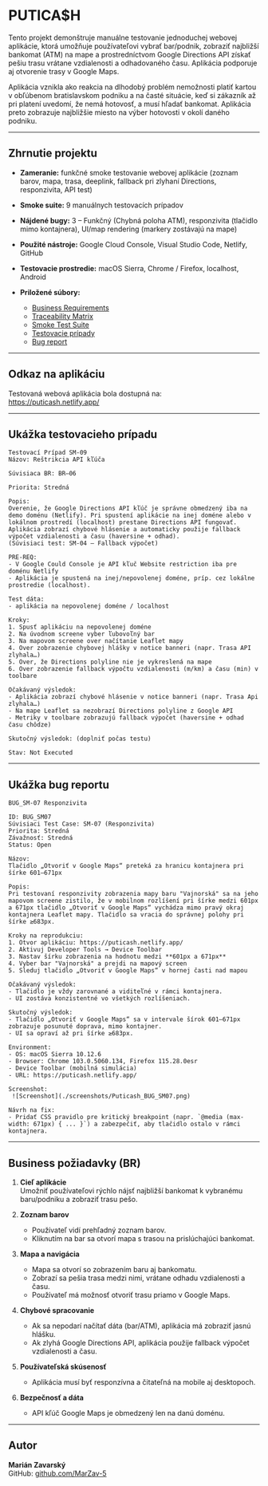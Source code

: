 # PUTICA$H

Tento projekt demonštruje manuálne testovanie jednoduchej webovej aplikácie, ktorá umožňuje používateľovi vybrať bar/podnik, zobraziť najbližší bankomat (ATM) na mape a prostredníctvom Google Directions API získať pešiu trasu vrátane vzdialenosti a odhadovaného času. Aplikácia podporuje aj otvorenie trasy v Google Maps.

Aplikácia vznikla ako reakcia na dlhodobý problém nemožnosti platiť kartou v obľúbenom bratislavskom podniku a na časté situácie, keď si zákazník až pri platení uvedomí, že nemá hotovosť, a musí hľadať bankomat. Aplikácia preto zobrazuje najbližšie miesto na výber hotovosti v okolí daného podniku.

---

## Zhrnutie projektu

- **Zameranie:** funkčné smoke testovanie webovej aplikácie (zoznam barov, mapa, trasa, deeplink, fallback pri zlyhaní Directions, responzivita, API test)

- **Smoke suite:** 9 manuálnych testovacích prípadov

- **Nájdené bugy:** 3 – Funkčný (Chybná poloha ATM), responzivita (tlačidlo mimo kontajnera), UI/map rendering (markery zostávajú na mape)

- **Použité nástroje:** Google Cloud Console, Visual Studio Code, Netlify, GitHub

- **Testovacie prostredie:** macOS Sierra, Chrome / Firefox, localhost, Android

- **Priložené súbory:**
  - [Business Requirements](./business_requirements_list.md)
  - [Traceability Matrix](./traceability_matrix.md)
  - [Smoke Test Suite](./smoke_test_suite.md)
  - [Testovacie prípady](./smoke_test_cases.md)
  - [Bug report](./bug_report.md)

---

## Odkaz na aplikáciu

Testovaná webová aplikácia bola dostupná na:  
https://puticash.netlify.app/

---

## Ukážka testovacieho prípadu

```plaintext
Testovací Prípad SM-09
Názov: Reštrikcia API kľúča

Súvisiaca BR: BR–06

Priorita: Stredná

Popis:
Overenie, že Google Directions API kľúč je správne obmedzený iba na demo doménu (Netlify). Pri spustení aplikácie na inej doméne alebo v lokálnom prostredí (localhost) prestane Directions API fungovať. Aplikácia zobrazí chybové hlásenie a automaticky použije fallback výpočet vzdialenosti a času (haversine + odhad).
(Súvisiaci test: SM-04 – Fallback výpočet)

PRE-REQ:
- V Google Could Console je API kľuč Website restriction iba pre doménu Netlify
- Aplikácia je spustená na inej/nepovolenej doméne, príp. cez lokálne prostredie (localhost).

Test dáta:
- aplikácia na nepovolenej doméne / localhost

Kroky:
1. Spusť aplikáciu na nepovolenej doméne
2. Na úvodnom screene vyber ľubovoľný bar
3. Na mapovom screene over načítanie Leaflet mapy
4. Over zobrazenie chybovej hlášky v notice banneri (napr. Trasa API zlyhala…)
5. Over, že Directions polyline nie je vykreslená na mape
6. Over zobrazenie fallback výpočtu vzdialenosti (m/km) a času (min) v toolbare

Očakávaný výsledok:
- Aplikácia zobrazí chybové hlásenie v notice banneri (napr. Trasa Api zlyhala…)
- Na mape Leaflet sa nezobrazí Directions polyline z Google API
- Metriky v toolbare zobrazujú fallback výpočet (haversine + odhad času chôdze)

Skutočný výsledok: (doplniť počas testu)

Stav: Not Executed
```
---

## Ukážka bug reportu

```plaintext
BUG_SM-07 Responzivita

ID: BUG_SM07  
Súvisiaci Test Case: SM-07 (Responzivita)  
Priorita: Stredná  
Závažnosť: Stredná   
Status: Open  

Názov:
Tlačidlo „Otvoriť v Google Maps“ preteká za hranicu kontajnera pri šírke 601–671px  

Popis: 
Pri testovaní responzivity zobrazenia mapy baru "Vajnorská" sa na jeho mapovom screene zistilo, že v mobilnom rozlíšení pri šírke medzi 601px a 671px tlačidlo „Otvoriť v Google Maps“ vychádza mimo pravý okraj kontajnera Leaflet mapy. Tlačidlo sa vracia do správnej polohy pri šírke ≥683px. 

Kroky na reprodukciu:  
1. Otvor aplikáciu: https://puticash.netlify.app/  
2. Aktivuj Developer Tools → Device Toolbar  
3. Nastav šírku zobrazenia na hodnotu medzi **601px a 671px**
4. Vyber bar "Vajnorská" a prejdi na mapový screen
5. Sleduj tlačidlo „Otvoriť v Google Maps“ v hornej časti nad mapou

Očakávaný výsledok:  
- Tlačidlo je vždy zarovnané a viditeľné v rámci kontajnera.  
- UI zostáva konzistentné vo všetkých rozlíšeniach.  

Skutočný výsledok:  
- Tlačidlo „Otvoriť v Google Maps“ sa v intervale šírok 601–671px zobrazuje posunuté doprava, mimo kontajner.  
- UI sa opraví až pri šírke ≥683px.  

Environment:  
- OS: macOS Sierra 10.12.6
- Browser: Chrome 103.0.5060.134, Firefox 115.28.0esr
- Device Toolbar (mobilná simulácia)  
- URL: https://puticash.netlify.app/ 

Screenshot:  
 ![Screenshot](./screenshots/Puticash_BUG_SM07.png) 

Návrh na fix:  
- Pridať CSS pravidlo pre kritický breakpoint (napr. `@media (max-width: 671px) { ... }`) a zabezpečiť, aby tlačidlo ostalo v rámci kontajnera.  
```
---

## Business požiadavky (BR)

1. **Cieľ aplikácie**  
   Umožniť používateľovi rýchlo nájsť najbližší bankomat k vybranému baru/podniku a zobraziť trasu pešo.

2. **Zoznam barov**  
   - Používateľ vidí prehľadný zoznam barov.  
   - Kliknutím na bar sa otvorí mapa s trasou na prislúchajúci bankomat.

3. **Mapa a navigácia**  
   - Mapa sa otvorí so zobrazením baru aj bankomatu.  
   - Zobrazí sa pešia trasa medzi nimi, vrátane odhadu vzdialenosti a času.  
   - Používateľ má možnosť otvoriť trasu priamo v Google Maps.

4. **Chybové spracovanie**  
   - Ak sa nepodarí načítať dáta (bar/ATM), aplikácia má zobraziť jasnú hlášku.  
   - Ak zlyhá Google Directions API, aplikácia použije fallback výpočet vzdialenosti a času.

5. **Používateľská skúsenosť**  
   - Aplikácia musí byť responzívna a čitateľná na mobile aj desktopoch.  

6. **Bezpečnosť a dáta**  
   - API kľúč Google Maps je obmedzený len na danú doménu.  
   

---

## Autor

**Marián Zavarský**  
GitHub: [github.com/MarZav-5](https://github.com/MarZav-5)

